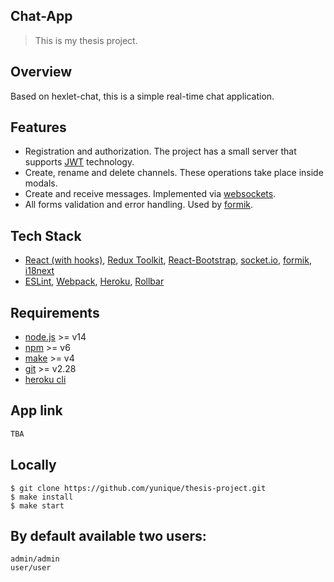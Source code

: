 ## Chat-App
> This is my thesis project.

## Overview
Based on hexlet-chat, this is a simple real-time chat application.

## Features
- Registration and authorization. The project has a small server that supports [JWT](https://jwt.io/) technology.
- Create, rename and delete channels. These operations take place inside modals.
- Create and receive messages. Implemented via [websockets](https://socket.io/).
- All forms validation and error handling. Used by [formik](https://formik.org/).

## Tech Stack
- [React (with hooks)](https://reactjs.org/), [Redux Toolkit](https://redux-toolkit.js.org/), [React-Bootstrap](https://react-bootstrap.github.io/), [socket.io](https://socket.io/), [formik](https://formik.org/), [i18next](https://react.i18next.com/)
- [ESLint](https://eslint.org/), [Webpack](https://webpack.js.org/), [Heroku](https://heroku.com/), [Rollbar](https://rollbar.com/)


## Requirements
- [node.js](https://nodejs.org/) >= v14
- [npm](https://www.npmjs.com/) >= v6
- [make](https://www.gnu.org/software/make/) >= v4
- [git](https://git-scm.com/) >= v2.28
- [heroku cli](https://devcenter.heroku.com/articles/getting-started-with-nodejs#set-up)

## App link
```sh
TBA
```

## Locally
```
$ git clone https://github.com/yunique/thesis-project.git
$ make install
$ make start
```

## By default available two users:
```
admin/admin
user/user
```
